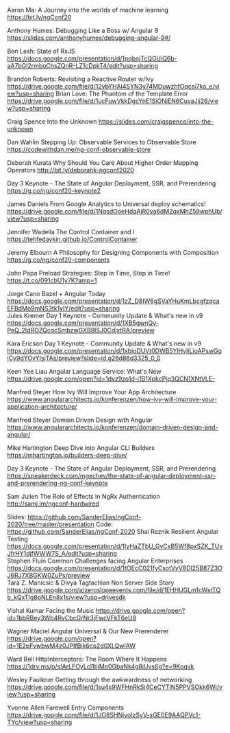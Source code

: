 Aaron Ma:	A Journey into the worlds of machine learning	https://bit.ly/ngConf20

Anthony Humes:	Debugging Like a Boss w/ Angular 9	https://slides.com/anthonyhumes/debugging-angular-9#/	

Ben Lesh:	State of RxJS	https://docs.google.com/presentation/d/1pqbojTcQGUiQ6b-aA7bGl2rmboChsZQnR-LZ1cDpkT4/edit?usp=sharing	

Brandon Roberts:	Revisiting a Reactive Router w/Ivy	https://drive.google.com/file/d/12ybYHAl4SYN3y74MDuwzhfOqcsi7ko_e/view?usp=sharing
Brian Love:	The Phantom of the Template Error	https://drive.google.com/file/d/1ucFuwVkkDgcYnE1SiONiEN6CuvaJij26/view?usp=sharing

Craig Spence	Into the Unknown	https://slides.com/craigspence/into-the-unknown	

Dan Wahlin	Stepping Up: Observable Services to Observable Store	https://codewithdan.me/ng-conf-observable-store	
	
Deborah Kurata	Why Should You Care About Higher Order Mapping Operators	http://bit.ly/deborahk-ngconf2020

Day 3 Keynote - The State of Angular Deployment, SSR, and Prerendering https://g.co/ng/conf20-keynote2	

James Daniels	From Google Analytics to Universal deploy schematics!	https://drive.google.com/file/d/1NqsdOoeHdqAjR0va6dM2qxMhZ59wphUb/view?usp=sharing	

Jennifer Wadella	The Control Container and I	https://tehfedaykin.github.io/ControlContainer

Jeremy Elbourn	A Philosophy for Designing Components with Composition	https://g.co/ng/conf20-components	

John Papa	Preload Strategies: Step in Time, Step in Time!	https://t.co/091cbU1y7K?amp=1	

Jorge Cano	Bazel + Angular Today	https://docs.google.com/presentation/d/1zZ_D8IW6gSVaYHuKmLbcgfzqcaEFBdMo9mNS3tk1ylY/edit?usp=sharing	
Jules Kremer	Day 1 Keynote - Community Update & What's new in v9	https://docs.google.com/presentation/d/1XB5gwnQv-PeQ_2IdROZQcqcSmbzwGXB9lSJ0CdjxtRA/preview	

Kara Ericson	Day 1 Keynote - Community Update & What's new in v9	
https://docs.google.com/presentation/d/1xbjoDUVt0DWB5YlHyIiLioAPswGqiCy9dYOvYIsjTAs/preview?slide=id.g26d86d3325_0_0

Keen Yee Liau	Angular Language Service: What's New	https://drive.google.com/open?id=1dvz9zo1d-i1B1XpkcPjq3QCN1XNtVLE-	

Manfred Steyer	How Ivy Will Improve Your App Architecture	https://www.angulararchitects.io/konferenzen/how-ivy-will-improve-your-application-architecture/

Manfred Steyer	Domain Driven Design with Angular	https://www.angulararchitects.io/konferenzen/domain-driven-design-and-angular/	

Mike Hartington	Deep Dive into Angular CLI Builders	https://mhartington.io/builders-deep-dive/

Day 3 Keynote - The State of Angular Deployment, SSR, and Prerendering
https://speakerdeck.com/mgechev/the-state-of-angular-deployment-ssr-and-prerendering-ng-conf-keynote	

Sam Julien	The Role of Effects in NgRx Authentication	http://samj.im/ngconf-hardwired	

Slides: https://github.com/SanderElias/ngConf-2020/tree/master/presentation Code: https://github.com/SanderElias/ngConf-2020
Shai Reznik	Resilient Angular Testing	https://docs.google.com/presentation/d/1IyHaZTbU_GvCxB5Wf8pxSZK_TUvJfrHY1djfWWW7S_A/edit?usp=sharing	
Stephen Fluin	Common Challenges facing Angular Enterprises https://docs.google.com/presentation/d/1tOEcC021fyCsotVvV8Dl25B87Z3OJ6RJ7XBGKW0ZuPs/preview	
Tara Z. Manicsic & Divya Tagtachian
Non Server Side Story	https://drive.google.com/a/zeroslopeevents.com/file/d/1EHHUGLm1cWstTQb_kQxTIg8pNLEn8x1s/view?usp=drivesdk

Vishal Kumar	Facing the Music	https://drive.google.com/open?id=1bbRBey3Wb4RvCbcGrNr3jFwcVFkT6eU8	

Wagner Maciel	Angular Universal & Our New Prerenderer	https://drive.google.com/open?id=1E2pFvwbwM4z0JPIfBik6co2d0XLQwIAW	

Ward Bell	HttpInterceptors: The Room Where It Happens	https://1drv.ms/p/s!ArLFOyLcl1tjiMo0GbaNk4g8jUvs6g?e=9Koqvk	

Wesley Faulkner	Getting through the awkwardness of networking	https://drive.google.com/file/d/1su4s9WFHnRkSi4CeCYTlN5PPVSOkk6Wi/view?usp=sharing	

Yvonne Allen	Farewell Entry Components	https://drive.google.com/file/d/1JO8SHNjvoIzSyV-sGE0E9AAQPVc1-TYc/view?usp=sharing


